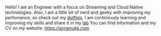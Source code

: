 Hello! I am an Engineer with a focus on Streaming and Cloud Native technologies.
Also, I am a little bit of nerd and geeky with improving my perfomance, so check out my [dotfiles](https://github.com/avramukk/dotfiles).
I am continiously learning and improving my skills and share it in my [lab](https://github.com/avramukk/lab)
You can find information and my CV on my website: https://avramukk.com